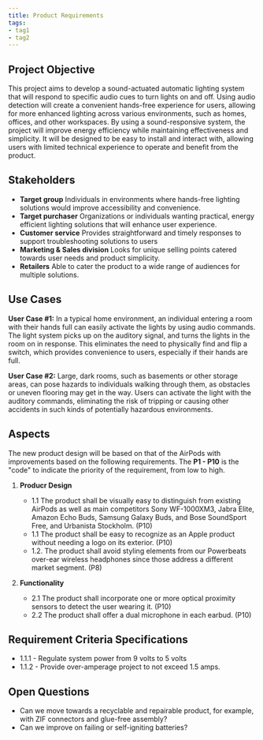 ```yaml
---
title: Product Requirements
tags:
- tag1
- tag2
---
```


## Project Objective

This project aims to develop a sound-actuated automatic lighting system that will respond to specific audio cues to turn lights on and off. Using audio detection will create a convenient hands-free experience for users, allowing for more enhanced lighting across various environments, such as homes, offices, and other workspaces. By using a sound-responsive system, the project will improve energy efficiency while maintaining effectiveness and simplicity. It will be designed to be easy to install and interact with, allowing users with limited technical experience to operate and benefit from the product.

## Stakeholders

- **Target group** Individuals in environments where hands-free lighting solutions would improve accessibility and convenience.
- **Target purchaser** Organizations or individuals wanting practical, energy efficient lighting solutions that will enhance user experience.
- **Customer service** Provides straightforward and timely responses to support troubleshooting solutions to users
- **Marketing & Sales division** Looks for unique selling points catered towards user needs and product simplicity.
- **Retailers** Able to cater the product to a wide range of audiences for multiple solutions. 


## Use Cases

**User Case #1:**
In a typical home environment, an individual entering a room with their hands full can easily activate the lights by using audio commands. The light system picks up on the auditory signal, and turns the lights in the room on in response. This eliminates the need to physically find and flip a switch, which provides convenience to users, especially if their hands are full.

**User Case #2:**
Large, dark rooms, such as basements or other storage areas, can pose hazards to individuals walking through them, as obstacles or uneven flooring may get in the way. Users can activate the light with the auditory commands, eliminating the risk of tripping or causing other accidents in such kinds of potentially hazardous environments.

## Aspects

The new product design will be based on that of the AirPods with improvements based on the following requirements. The **P1 - P10** is the "code" to indicate the priority of the requirement, from low to high.

1. **Producr Design**
   * 1.1 The product shall be visually easy to distinguish from existing AirPods as well as main competitors Sony WF-1000XM3, Jabra Elite, Amazon Echo Buds, Samsung Galaxy Buds, and Bose SoundSport Free, and Urbanista Stockholm. (P10)
   * 1.1 The product shall be easy to recognize as an Apple product without needing a logo on its exterior. (P10)
   * 1.2. The product shall avoid styling elements from our Powerbeats over-ear wireless headphones since those address a different market segment. (P8)
  
1. **Functionality**
      * 2.1 The product shall incorporate one or more optical proximity sensors to detect the user wearing it. (P10)
      * 2.2 The product shall offer a dual microphone in each earbud. (P10)

## Requirement Criteria Specifications

* 1.1.1 - Regulate system power from 9 volts to 5 volts
* 1.1.2 - Provide over-amperage project to not exceed 1.5 amps.

## Open Questions

* Can we move towards a recyclable and repairable product, for example, with ZIF connectors and glue-free assembly?
* Can we improve on failing or self-igniting batteries?
